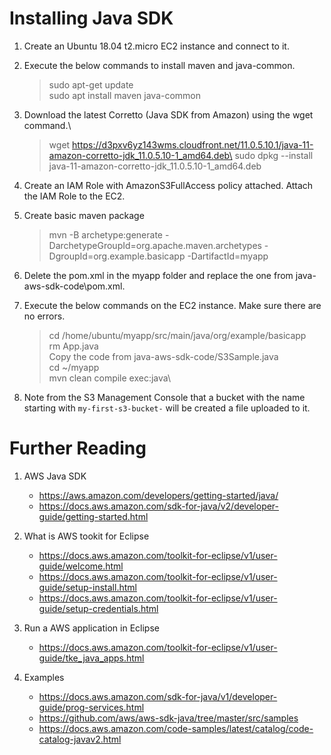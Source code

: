 # Installing Java SDK

1. Create an Ubuntu 18.04 t2.micro EC2 instance and connect to it.

1. Execute the below commands to install maven and java-common.
    >sudo apt-get update\
    >sudo apt install maven java-common

1. Download the latest Corretto (Java SDK from Amazon) using the wget command.\
    >wget https://d3pxv6yz143wms.cloudfront.net/11.0.5.10.1/java-11-amazon-corretto-jdk_11.0.5.10-1_amd64.deb\
    >sudo dpkg --install java-11-amazon-corretto-jdk_11.0.5.10-1_amd64.deb

1. Create an IAM Role with AmazonS3FullAccess policy attached.
Attach the IAM Role to the EC2.

1. Create basic maven package
    >mvn -B archetype:generate -DarchetypeGroupId=org.apache.maven.archetypes -DgroupId=org.example.basicapp -DartifactId=myapp
  
1. Delete the pom.xml in the myapp folder and replace the one from java-aws-sdk-code\pom.xml.

1. Execute the below commands on the EC2 instance. Make sure there are no errors.
    >cd /home/ubuntu/myapp/src/main/java/org/example/basicapp\
    >rm App.java\
    >Copy the code from java-aws-sdk-code/S3Sample.java\
    >cd ~/myapp\
    >mvn clean compile exec:java\

1. Note from the S3 Management Console that a bucket with the name starting with `my-first-s3-bucket-` will be created a file uploaded to it.

# Further Reading

1. AWS Java SDK
    - https://aws.amazon.com/developers/getting-started/java/
    - https://docs.aws.amazon.com/sdk-for-java/v2/developer-guide/getting-started.html

1. What is AWS tookit for Eclipse
    - https://docs.aws.amazon.com/toolkit-for-eclipse/v1/user-guide/welcome.html
    - https://docs.aws.amazon.com/toolkit-for-eclipse/v1/user-guide/setup-install.html
    - https://docs.aws.amazon.com/toolkit-for-eclipse/v1/user-guide/setup-credentials.html

1. Run a AWS application in Eclipse
    - https://docs.aws.amazon.com/toolkit-for-eclipse/v1/user-guide/tke_java_apps.html

1. Examples
    - https://docs.aws.amazon.com/sdk-for-java/v1/developer-guide/prog-services.html
    - https://github.com/aws/aws-sdk-java/tree/master/src/samples
    - https://docs.aws.amazon.com/code-samples/latest/catalog/code-catalog-javav2.html